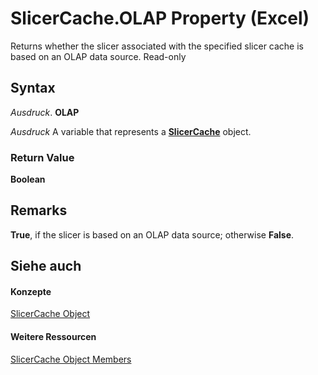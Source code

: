 
# SlicerCache.OLAP Property (Excel)

Returns whether the slicer associated with the specified slicer cache is based on an OLAP data source. Read-only


## Syntax

 _Ausdruck_. **OLAP**

 _Ausdruck_ A variable that represents a **[SlicerCache](6e6533e3-0503-a1d3-9ecd-f7997233565f.md)** object.


### Return Value

 **Boolean**


## Remarks

 **True**, if the slicer is based on an OLAP data source; otherwise **False**.


## Siehe auch


#### Konzepte


[SlicerCache Object](6e6533e3-0503-a1d3-9ecd-f7997233565f.md)
#### Weitere Ressourcen


[SlicerCache Object Members](http://msdn.microsoft.com/library/59572fc4-0dd9-096a-61b9-7775f90ac7be%28Office.15%29.aspx)